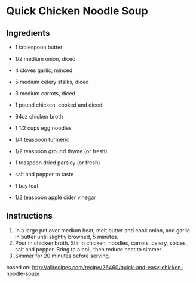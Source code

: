 # Quick Chicken Noodle Soup

## Ingredients
- 1 tablespoon butter 
- 1/2 medium onion, diced 
- 4 cloves garlic, minced

- 5 medium celery stalks, diced
- 3 medium carrots, diced

- 1 pound chicken, cooked and diced
- 64oz chicken broth 
- 1 1/2 cups egg noodles 
- 1/4 teaspoon turmeric
- 1/2 teaspoon ground thyme (or fresh)
- 1 teaspoon dried parsley (or fresh)
- salt and pepper to taste
- 1 bay leaf
- 1/2 teaspoon apple cider vinegar

## Instructions
1. In a large pot over medium heat, melt butter and cook onion, and garlic in butter until slightly browned, 5 minutes. 
1. Pour in chicken broth. Stir in chicken, noodles, carrots, celery, spices, salt and pepper. Bring to a boil, then reduce heat to simmer.
1. Simmer for 20 minutes before serving.

based on: http://allrecipes.com/recipe/26460/quick-and-easy-chicken-noodle-soup/
